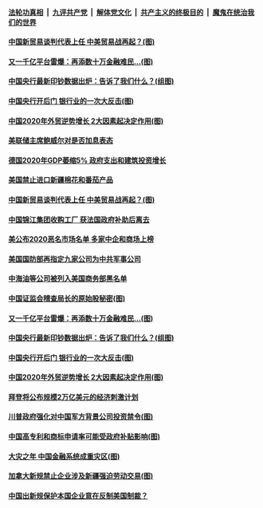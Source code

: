

####  [法轮功真相](../../../../basic/blob/master/README.md?t=01160401) &nbsp;|&nbsp; [九评共产党](../../../../9ping.md/blob/master/README.md?t=01160401) &nbsp;|&nbsp; [解体党文化](../../../../jtdwh.md/blob/master/README.md?t=01160401)  &nbsp;|&nbsp; [共产主义的终极目的](../../../../gczydzjmd.md/blob/master/README.md?t=01160401) &nbsp;|&nbsp; [魔鬼在统治我们的世界](../../../../mgztzwmdsj.md/blob/master/README.md?t=01160401) 

#### [中国新贸易谈判代表上任 中美贸易战再起？(图)](../pages/p5/959255.md?t=01160401) 

#### [又一千亿平台雷爆：再添数十万金融难民…(图)](../pages/p5/959169.md?t=01160401) 

#### [中国央行最新印钞数据出炉：告诉了我们什么？(组图)](../pages/p5/959165.md?t=01160401) 

#### [中国央行开后门 银行业的一次大反击(图)](../pages/p5/959147.md?t=01160401) 


#### [中国2020年外贸逆势增长 2大因素起决定作用(图)](../pages/p5/959122.md?t=01160401) 

#### [美联储主席鲍威尔对是否加息表态](../pages/p5/959269.md?t=01160401) 

#### [德国2020年GDP萎缩5% 政府支出和建筑投资增长](../pages/p5/959268.md?t=01160401) 

#### [美国禁止进口新疆棉花和番茄产品](../pages/p5/959267.md?t=01160401) 

#### [中国新贸易谈判代表上任 中美贸易战再起？(图)](../pages/p5/959255.md?t=01160401) 

#### [中国锦江集团收购工厂 获法国政府补助后离去](../pages/p5/959248.md?t=01160401) 

#### [美公布2020恶名市场名单 多家中企和商场上榜](../pages/p5/959246.md?t=01160401) 

#### [美国国防部再指定九家公司为中共军事公司](../pages/p5/959245.md?t=01160401) 

#### [中海油等公司被列入美国商务部黑名单](../pages/p5/959244.md?t=01160401) 

#### [中国证监会稽查局长的原始股秘密(图)](../pages/p5/959189.md?t=01160401) 

#### [又一千亿平台雷爆：再添数十万金融难民…(图)](../pages/p5/959169.md?t=01160401) 

#### [中国央行最新印钞数据出炉：告诉了我们什么？(组图)](../pages/p5/959165.md?t=01160401) 

#### [中国央行开后门 银行业的一次大反击(图)](../pages/p5/959147.md?t=01160401) 


#### [中国2020年外贸逆势增长 2大因素起决定作用(图)](../pages/p5/959122.md?t=01160401) 

#### [拜登将公布规模2万亿美元的经济刺激计划](../pages/p5/959115.md?t=01160401) 

#### [川普政府强化对中国军方背景公司投资禁令(图)](../pages/p5/959108.md?t=01160401) 

#### [中国高专利和商标申请率可能受政府补贴影响(图)](../pages/p5/959037.md?t=01160401) 

#### [大灾之年 中国金融系统成重灾区(图)](../pages/p5/959032.md?t=01160401) 

#### [加拿大新规禁止企业涉及新疆强迫劳动交易(图)](../pages/p5/959030.md?t=01160401) 

#### [中国出新规保护本国企业意在反制美国制裁？](../pages/p5/959027.md?t=01160401) 

